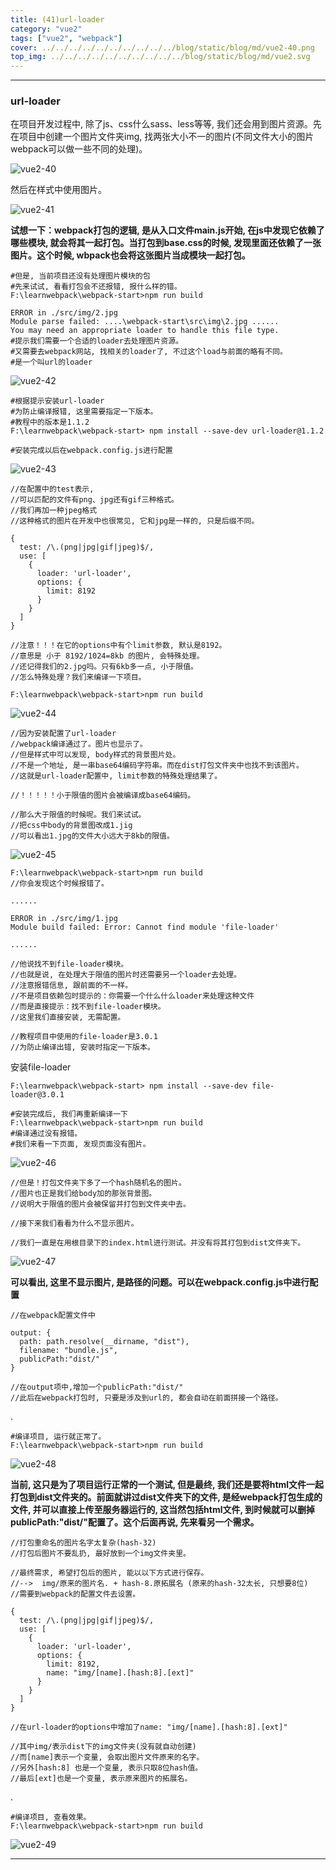 ```yaml
---
title: (41)url-loader
category: "vue2"
tags: ["vue2", "webpack"]
cover: ../../../../../../../../../../blog/static/blog/md/vue2-40.png
top_img: ../../../../../../../../../../blog/static/blog/md/vue2.svg
---
```


***

### url-loader

在项目开发过程中, 除了js、css什么sass、less等等, 我们还会用到图片资源。先在项目中创建一个图片文件夹img, 找两张大小不一的图片(不同文件大小的图片webpack可以做一些不同的处理)。

![vue2-40](../../../../../../../../../../blog/static/blog/md/vue2-40.png)

然后在样式中使用图片。

![vue2-41](../../../../../../../../../../blog/static/blog/md/vue2-41.png)

**试想一下：webpack打包的逻辑, 是从入口文件main.js开始, 在js中发现它依赖了哪些模块, 就会将其一起打包。当打包到base.css的时候, 发现里面还依赖了一张图片。这个时候, wbpack也会将这张图片当成模块一起打包。**


    #但是, 当前项目还没有处理图片模块的包
    #先来试试, 看看打包会不还报错, 报什么样的错。
    F:\learnwebpack\webpack-start>npm run build
    
    ERROR in ./src/img/2.jpg
    Module parse failed: ....\webpack-start\src\img\2.jpg ......
    You may need an appropriate loader to handle this file type.
    #提示我们需要一个合适的loader去处理图片资源。
    #又需要去webpack网站, 找相关的loader了, 不过这个load与前面的略有不同。
    #是一个叫url的loader


![vue2-42](../../../../../../../../../../blog/static/blog/md/vue2-42.png)


    #根据提示安装url-loader
    #为防止编译报错, 这里需要指定一下版本。
    #教程中的版本是1.1.2
    F:\learnwebpack\webpack-start> npm install --save-dev url-loader@1.1.2
    
    #安装完成以后在webpack.config.js进行配置


![vue2-43](../../../../../../../../../../blog/static/blog/md/vue2-43.png)


    //在配置中的test表示, 
    //可以匹配的文件有png、jpg还有gif三种格式。
    //我们再加一种jpeg格式
    //这种格式的图片在开发中也很常见, 它和jpg是一样的, 只是后缀不同。
    
    {
      test: /\.(png|jpg|gif|jpeg)$/,
      use: [
        {
          loader: 'url-loader',
          options: {
            limit: 8192
          }
        }
      ]
    }
    
    //注意！！！在它的options中有个limit参数, 默认是8192。
    //意思是 小于 8192/1024=8kb 的图片, 会特殊处理。
    //还记得我们的2.jpg吗。只有6kb多一点, 小于限值。
    //怎么特殊处理？我们来编译一下项目。
    
    F:\learnwebpack\webpack-start>npm run build


![vue2-44](../../../../../../../../../../blog/static/blog/md/vue2-44.png)


    //因为安装配置了url-loader
    //webpack编译通过了。图片也显示了。
    //但是样式中可以发现, body样式的背景图片处。
    //不是一个地址, 是一串base64编码字符串。而在dist打包文件夹中也找不到该图片。
    //这就是url-loader配置中, limit参数的特殊处理结果了。
    
    //！！！！！小于限值的图片会被编译成base64编码。
    
    //那么大于限值的时候呢。我们来试试。
    //把css中body的背景图改成1.jig
    //可以看出1.jpg的文件大小远大于8kb的限值。


![vue2-45](../../../../../../../../../../blog/static/blog/md/vue2-45.png)


    F:\learnwebpack\webpack-start>npm run build
    //你会发现这个时候报错了。
    
    ......
    
    ERROR in ./src/img/1.jpg
    Module build failed: Error: Cannot find module 'file-loader'
    
    ......
    
    //他说找不到file-loader模块。
    //也就是说, 在处理大于限值的图片时还需要另一个loader去处理。
    //注意报错信息, 跟前面的不一样。
    //不是项目依赖包时提示的：你需要一个什么什么loader来处理这种文件
    //而是直接提示：找不到file-loader模块。
    //这里我们直接安装, 无需配置。
    
    //教程项目中使用的file-loader是3.0.1
    //为防止编译出错, 安装时指定一下版本。

安装file-loader

    F:\learnwebpack\webpack-start> npm install --save-dev file-loader@3.0.1
    
    #安装完成后, 我们再重新编译一下
    F:\learnwebpack\webpack-start>npm run build
    #编译通过没有报错。
    #我们来看一下页面, 发现页面没有图片。


![vue2-46](../../../../../../../../../../blog/static/blog/md/vue2-46.png)


    //但是！打包文件夹下多了一个hash随机名的图片。
    //图片也正是我们给body加的那张背景图。
    //说明大于限值的图片会被保留并打包到文件夹中去。
    
    //接下来我们看看为什么不显示图片。
    
    //我们一直是在用根目录下的index.html进行测试。并没有将其打包到dist文件夹下。


![vue2-47](../../../../../../../../../../blog/static/blog/md/vue2-47.png)

**可以看出, 这里不显示图片, 是路径的问题。可以在webpack.config.js中进行配置**


    //在webpack配置文件中
            
    output: {
      path: path.resolve(__dirname, "dist"),
      filename: "bundle.js",
      publicPath:"dist/"
    }
    
    //在output项中,增加一个publicPath:"dist/"
    //此后在webpack打包时, 只要是涉及到url的, 都会自动在前面拼接一个路径。

.


    #编译项目, 运行就正常了。
    F:\learnwebpack\webpack-start>npm run build


![vue2-48](../../../../../../../../../../blog/static/blog/md/vue2-48.png)

**当前, 这只是为了项目运行正常的一个测试, 但是最终, 我们还是要将html文件一起打包到dist文件夹的。前面就讲过dist文件夹下的文件, 是经webpack打包生成的文件, 并可以直接上传至服务器运行的, 这当然包括html文件, 到时候就可以删掉publicPath:"dist/"配置了。这个后面再说, 先来看另一个需求。**


    //打包重命名的图片名字太复杂(hash-32)
    //打包后图片不要乱扔, 最好放到一个img文件夹里。
    
    //最终需求, 希望打包后的图片, 能以以下方式进行保存。
    //-->  img/原来的图片名. + hash-8.原拓展名 (原来的hash-32太长, 只想要8位)
    //需要到webpack的配置文件去设置。
    
    {
      test: /\.(png|jpg|gif|jpeg)$/,
      use: [
        {
          loader: 'url-loader',
          options: {
            limit: 8192,
            name: "img/[name].[hash:8].[ext]"
          }
        }
      ]
    }
    
    //在url-loader的options中增加了name: "img/[name].[hash:8].[ext]"
    
    //其中img/表示dist下的img文件夹(没有就自动创建)
    //而[name]表示一个变量, 会取出图片文件原来的名字。
    //另外[hash:8] 也是一个变量, 表示只取8位hash值。
    //最后[ext]也是一个变量, 表示原来图片的拓展名。

.


    #编译项目, 查看效果。
    F:\learnwebpack\webpack-start>npm run build


![vue2-49](../../../../../../../../../../blog/static/blog/md/vue2-49.png)

***